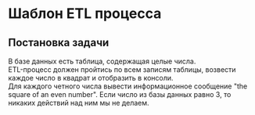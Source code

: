 # Шаблон ETL процесса
## Постановка задачи
В базе данных есть таблица, содержащая целые числа.  
ETL-процесс должен пройтись по всем записям таблицы, возвести каждое число в квадрат и отобразить в консоли.  
Для каждого четного числа вывести информационное сообщение "the square of an even number".
Если число из базы данных равно 3, то никаких действий над ним мы не делаем.
